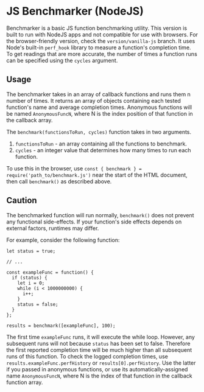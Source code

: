 # JS Benchmarker (NodeJS)

Benchmarker is a basic JS function benchmarking utility. This version is built to run with NodeJS apps and not compatible for use with browsers. For the browser-friendly version, check the `version/vanilla-js` branch. It uses Node's built-in `perf_hook` library to measure a function's completion time. To get readings that are more accurate, the number of times a function runs can be specified using the `cycles` argument.

## Usage

The benchmarker takes in an array of callback functions and runs them n number of times. It returns an array of objects containing each tested function's name and average completion times. Anonymous functions will be named `AnonymousFuncN`, where N is the index position of that function in the callback array.

The `benchmark(functionsToRun, cycles)` function takes in two arguments.
1. `functionsToRun` - an array containing all the functions to benchmark.
2. `cycles` - an integer value that determines how many times to run each function.

To use this in the browser, use `const { benchmark } = require('path_to/benchmark.js')` near the start of the HTML document, then call `benchmark()` as described above.

## Caution
The benchmarked function will run normally, `benchmark()` does not prevent any functional side-effects. If your function's side effects depends on external factors, runtimes may differ.

For example, consider the following function:
```
let status = true;

// ...

const exampleFunc = function() {
  if (status) {
    let i = 0;
    while (i < 1000000000) {
      i++;
    }
    status = false;
  }
};

results = benchmark([exampleFunc], 100);
```
The first time `exampleFunc` runs, it will execute the while loop. However, any subsequent runs will not because `status` has been set to false. Therefore the first reported completion time will be much higher than all subsequent runs of this function. To check the logged completion times, use `results.exampleFunc.perfHistory` or `results[0].perfHistory`. Use the latter if you passed in anonymous functions, or use its automatically-assigned name `AnonymousFuncN`, where N is the index of that function in the callback function array.